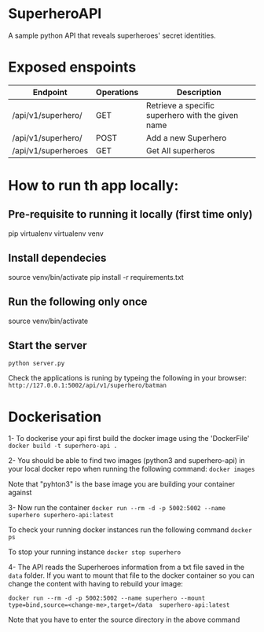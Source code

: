 # SuperheroAPI
A sample python API that reveals superheroes' secret identities.

# Exposed enspoints
Endpoint  | Operations | Description
------------- | ----------------|----------
/api/v1/superhero/<superhero> | GET | Retrieve a specific superhero with the given name
/api/v1/superhero/<name> | POST | Add a new Superhero
/api/v1/superheroes | GET | Get All superheros

# How to run th app locally:
## Pre-requisite to running it locally (first time only)
pip virtualenv
virtualenv venv

## Install dependecies
source venv/bin/activate
pip install -r requirements.txt

## Run the following only once
source venv/bin/activate
## Start the server
`python server.py`

Check the applications is runing by typeing the following in your browser:
 `http://127.0.0.1:5002/api/v1/superhero/batman`



# Dockerisation

1- To dockerise your api first build the docker image using the 'DockerFile'
`docker build -t superhero-api .`

2- You should be able to find two images (python3 and superhero-api) in your local docker repo when running the following command: 
`docker images`

Note that "pyhton3" is the base image you are building your container against

3- Now run the container 
`docker run --rm -d -p 5002:5002 --name superhero superhero-api:latest`

To check your running docker instances run the following command 
`docker ps`

To stop your running instance
`docker stop superhero`

4- The API reads the Superheroes information from a txt file saved in the `data` folder. If you want to mount that file to the docker container so you can change the content with having to rebuild your image:

`docker run --rm -d -p 5002:5002 --name superhero --mount type=bind,source=<change-me>,target=/data  superhero-api:latest`

Note that you have to enter the source directory in the above command